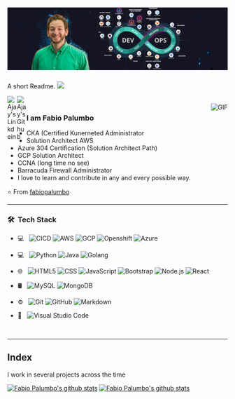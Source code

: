 # ![Hi 👋, I'm Fabio Palumbo, A passionate Devops /SRE 👨‍💻 from Buenos Aires, Argentina](https://github.com/fabiopalumbo/fabiopalumbo/blob/master/images/header.png)

A short Readme.  <img src="https://raw.githubusercontent.com/iampavangandhi/iampavangandhi/master/gifs/Hi.gif" width="30px"></h2>

<a href="https://www.linkedin.com/in/fppalumbo/">
  <img align="left" alt="Ajay's Linkdein" width="22px" src="https://cdn.jsdelivr.net/npm/simple-icons@v3/icons/linkedin.svg" />
</a>
<a href="https://github.com/fabiopalumbo">
  <img align="left" alt="Ajay's Github" width="22px" src="https://cdn.jsdelivr.net/npm/simple-icons@v3/icons/github.svg" />
</a>
<br />
<img align="right" alt="GIF" src="https://media.giphy.com/media/13HgwGsXF0aiGY/giphy.gif" />



### I am Fabio Palumbo
- CKA (Certified Kunerneted Administrator
- Solution Architect AWS
- Azure 304 Certification (Solution Architect Path)
- GCP Solution Architect
- CCNA (long time no see)
- Barracuda Firewall Administrator
- I love to learn and contribute in any and every possible way.

⭐️ From [fabiopalumbo](https://https://github.com/fabiopalumbo/)

--------------------------------------------------------------------------------------------------------------------------------------------
<h3> 🛠 &nbsp;Tech Stack</h3>

- 💻 &nbsp;
  ![CICD](https://img.shields.io/badge/-CICD-333333?style=flat&logo=python)
  ![AWS](https://img.shields.io/badge/-AWS-333333?style=flat&logo=Java&logoColor=007396)
  ![GCP](https://img.shields.io/badge/-GCP-333333?style=flat&logo=C%2B%2B&logoColor=00599C)
  ![Openshift](https://img.shields.io/badge/-Openshift-333333?style=flat&logo=C%2B%2B&logoColor=00599C)
  ![Azure](https://img.shields.io/badge/-Azure-333333?style=flat&logo=C%2B%2B&logoColor=00599C)
  
- 💻 &nbsp;
  ![Python](https://img.shields.io/badge/-Python-333333?style=flat&logo=python)
  ![Java](https://img.shields.io/badge/-Java-333333?style=flat&logo=Java&logoColor=007396)
  ![Golang](https://img.shields.io/badge/-C++-333333?style=flat&logo=C%2B%2B&logoColor=00599C)
- 🌐 &nbsp;
  ![HTML5](https://img.shields.io/badge/-HTML5-333333?style=flat&logo=HTML5)
  ![CSS](https://img.shields.io/badge/-CSS-333333?style=flat&logo=CSS3&logoColor=1572B6)
  ![JavaScript](https://img.shields.io/badge/-JavaScript-333333?style=flat&logo=javascript)
  ![Bootstrap](https://img.shields.io/badge/-Bootstrap-333333?style=flat&logo=bootstrap&logoColor=563D7C)
  ![Node.js](https://img.shields.io/badge/-Node.js-333333?style=flat&logo=node.js)
  ![React](https://img.shields.io/badge/-React-333333?style=flat&logo=react)
- 🛢 &nbsp;
  ![MySQL](https://img.shields.io/badge/-MySQL-333333?style=flat&logo=mysql)
  ![MongoDB](https://img.shields.io/badge/-MongoDB-333333?style=flat&logo=mongodb)
- ⚙️ &nbsp;
  ![Git](https://img.shields.io/badge/-Git-333333?style=flat&logo=git)
  ![GitHub](https://img.shields.io/badge/-GitHub-333333?style=flat&logo=github)
  ![Markdown](https://img.shields.io/badge/-Markdown-333333?style=flat&logo=markdown)
- 🔧 &nbsp;
  ![Visual Studio Code](https://img.shields.io/badge/-Visual%20Studio%20Code-333333?style=flat&logo=visual-studio-code&logoColor=007ACC)


<br/>

--------------------------------------------------------------------------------------------------------------------------------------------


## Index
I work in several projects across the time

[![Fabio Palumbo's github stats](https://github-readme-stats.vercel.app/api?username=fabiopalumbo)](https://github.com/anuraghazra/github-readme-stats)
[![Fabio Palumbo's github stats](https://github-readme-stats.vercel.app/api/top-langs/?username=fabiopalumbo&theme=buefy&layout=compact)](https://github.com/anuraghazra/github-readme-stats)



